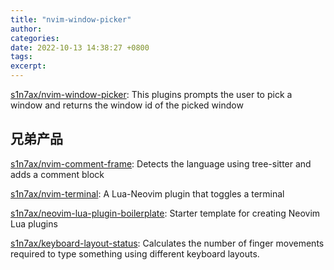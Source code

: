 ```yaml
---
title: "nvim-window-picker"
author: 
categories: 
date: 2022-10-13 14:38:27 +0800
tags: 
excerpt: 
---
```






[s1n7ax/nvim-window-picker](https://github.com/s1n7ax/nvim-window-picker): This plugins prompts the user to pick a window and returns the window id of the picked window



## 兄弟产品

[s1n7ax/nvim-comment-frame](https://github.com/s1n7ax/nvim-comment-frame): Detects the language using tree-sitter and adds a comment block

[s1n7ax/nvim-terminal](https://github.com/s1n7ax/nvim-terminal): A Lua-Neovim plugin that toggles a terminal

[s1n7ax/neovim-lua-plugin-boilerplate](https://github.com/s1n7ax/neovim-lua-plugin-boilerplate): Starter template for creating Neovim Lua plugins



[s1n7ax/keyboard-layout-status](https://github.com/s1n7ax/keyboard-layout-status): Calculates the number of finger movements required to type something using different keyboard layouts.











